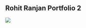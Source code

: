  ## Rohit Ranjan Portfolio 2 ##

<img align="center" src="https://github.com/rohitranjan753/RohitRanjanPortfolio.github.io/blob/main/img/projects/rohit_portfolio.png">

